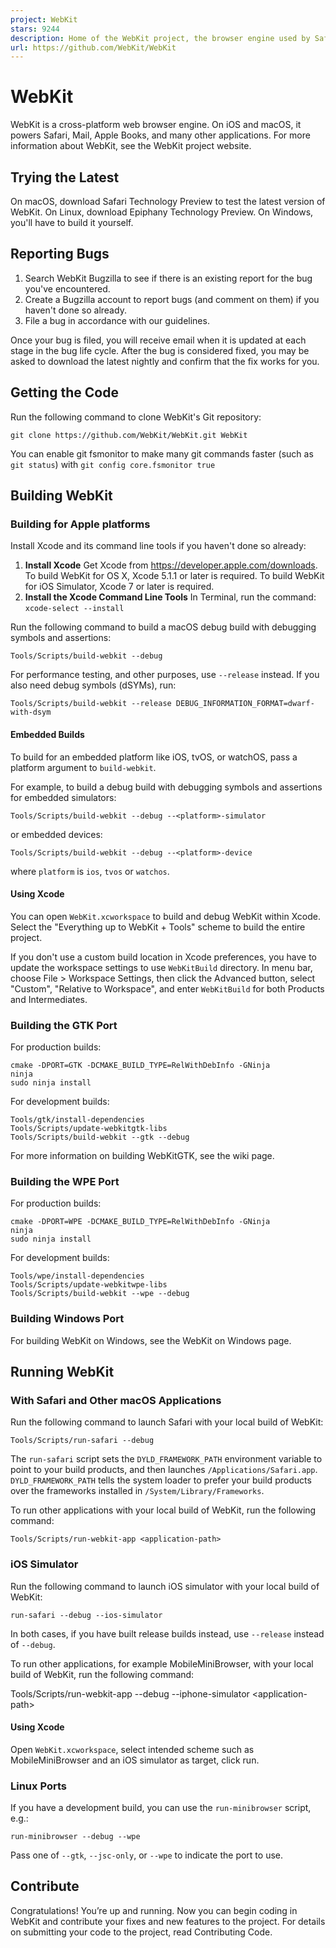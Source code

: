 ```yaml
---
project: WebKit
stars: 9244
description: Home of the WebKit project, the browser engine used by Safari, Mail, App Store and many other applications on macOS, iOS and Linux.
url: https://github.com/WebKit/WebKit
---
```


WebKit
======

WebKit is a cross-platform web browser engine. On iOS and macOS, it powers Safari, Mail, Apple Books, and many other applications. For more information about WebKit, see the WebKit project website.

Trying the Latest
-----------------

On macOS, download Safari Technology Preview to test the latest version of WebKit. On Linux, download Epiphany Technology Preview. On Windows, you'll have to build it yourself.

Reporting Bugs
--------------

1.  Search WebKit Bugzilla to see if there is an existing report for the bug you've encountered.
2.  Create a Bugzilla account to report bugs (and comment on them) if you haven't done so already.
3.  File a bug in accordance with our guidelines.

Once your bug is filed, you will receive email when it is updated at each stage in the bug life cycle. After the bug is considered fixed, you may be asked to download the latest nightly and confirm that the fix works for you.

Getting the Code
----------------

Run the following command to clone WebKit's Git repository:

```
git clone https://github.com/WebKit/WebKit.git WebKit
```

You can enable git fsmonitor to make many git commands faster (such as `git status`) with `git config core.fsmonitor true`

Building WebKit
---------------

### Building for Apple platforms

Install Xcode and its command line tools if you haven't done so already:

1.  **Install Xcode** Get Xcode from https://developer.apple.com/downloads. To build WebKit for OS X, Xcode 5.1.1 or later is required. To build WebKit for iOS Simulator, Xcode 7 or later is required.
2.  **Install the Xcode Command Line Tools** In Terminal, run the command: `xcode-select --install`

Run the following command to build a macOS debug build with debugging symbols and assertions:

```
Tools/Scripts/build-webkit --debug
```

For performance testing, and other purposes, use `--release` instead. If you also need debug symbols (dSYMs), run:

```
Tools/Scripts/build-webkit --release DEBUG_INFORMATION_FORMAT=dwarf-with-dsym 
```

#### Embedded Builds

To build for an embedded platform like iOS, tvOS, or watchOS, pass a platform argument to `build-webkit`.

For example, to build a debug build with debugging symbols and assertions for embedded simulators:

```
Tools/Scripts/build-webkit --debug --<platform>-simulator
```

or embedded devices:

```
Tools/Scripts/build-webkit --debug --<platform>-device
```

where `platform` is `ios`, `tvos` or `watchos`.

#### Using Xcode

You can open `WebKit.xcworkspace` to build and debug WebKit within Xcode. Select the "Everything up to WebKit + Tools" scheme to build the entire project.

If you don't use a custom build location in Xcode preferences, you have to update the workspace settings to use `WebKitBuild` directory. In menu bar, choose File > Workspace Settings, then click the Advanced button, select "Custom", "Relative to Workspace", and enter `WebKitBuild` for both Products and Intermediates.

### Building the GTK Port

For production builds:

```
cmake -DPORT=GTK -DCMAKE_BUILD_TYPE=RelWithDebInfo -GNinja
ninja
sudo ninja install
```

For development builds:

```
Tools/gtk/install-dependencies
Tools/Scripts/update-webkitgtk-libs
Tools/Scripts/build-webkit --gtk --debug
```

For more information on building WebKitGTK, see the wiki page.

### Building the WPE Port

For production builds:

```
cmake -DPORT=WPE -DCMAKE_BUILD_TYPE=RelWithDebInfo -GNinja
ninja
sudo ninja install
```

For development builds:

```
Tools/wpe/install-dependencies
Tools/Scripts/update-webkitwpe-libs
Tools/Scripts/build-webkit --wpe --debug
```

### Building Windows Port

For building WebKit on Windows, see the WebKit on Windows page.

Running WebKit
--------------

### With Safari and Other macOS Applications

Run the following command to launch Safari with your local build of WebKit:

```
Tools/Scripts/run-safari --debug
```

The `run-safari` script sets the `DYLD_FRAMEWORK_PATH` environment variable to point to your build products, and then launches `/Applications/Safari.app`. `DYLD_FRAMEWORK_PATH` tells the system loader to prefer your build products over the frameworks installed in `/System/Library/Frameworks`.

To run other applications with your local build of WebKit, run the following command:

```
Tools/Scripts/run-webkit-app <application-path>
```

### iOS Simulator

Run the following command to launch iOS simulator with your local build of WebKit:

```
run-safari --debug --ios-simulator
```

In both cases, if you have built release builds instead, use `--release` instead of `--debug`.

To run other applications, for example MobileMiniBrowser, with your local build of WebKit, run the following command:

Tools/Scripts/run-webkit-app --debug --iphone-simulator <application-path\>

#### Using Xcode

Open `WebKit.xcworkspace`, select intended scheme such as MobileMiniBrowser and an iOS simulator as target, click run.

### Linux Ports

If you have a development build, you can use the `run-minibrowser` script, e.g.:

```
run-minibrowser --debug --wpe
```

Pass one of `--gtk`, `--jsc-only`, or `--wpe` to indicate the port to use.

Contribute
----------

Congratulations! You’re up and running. Now you can begin coding in WebKit and contribute your fixes and new features to the project. For details on submitting your code to the project, read Contributing Code.
